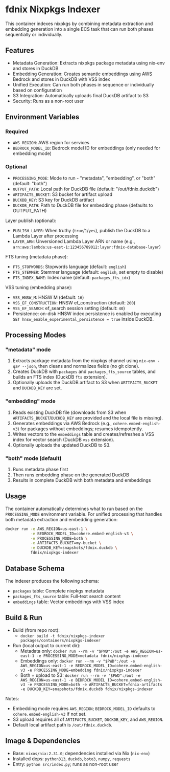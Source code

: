 # fdnix Nixpkgs Indexer

This container indexes nixpkgs by combining metadata extraction and embedding generation into a single ECS task that can run both phases sequentially or individually.

## Features

- Metadata Generation: Extracts nixpkgs package metadata using nix-env and stores in DuckDB
- Embedding Generation: Creates semantic embeddings using AWS Bedrock and stores in DuckDB with VSS index
- Unified Execution: Can run both phases in sequence or individually based on configuration
- S3 Integration: Automatically uploads final DuckDB artifact to S3
- Security: Runs as a non-root user

## Environment Variables

### Required
- `AWS_REGION`: AWS region for services
- `BEDROCK_MODEL_ID`: Bedrock model ID for embeddings (only needed for embedding mode)

### Optional
- `PROCESSING_MODE`: Mode to run - "metadata", "embedding", or "both" (default: "both")
- `OUTPUT_PATH`: Local path for DuckDB file (default: "/out/fdnix.duckdb")
- `ARTIFACTS_BUCKET`: S3 bucket for artifact upload
- `DUCKDB_KEY`: S3 key for DuckDB artifact
- `DUCKDB_PATH`: Path to DuckDB file for embedding phase (defaults to OUTPUT_PATH)
  
Layer publish (optional):
- `PUBLISH_LAYER`: When truthy (`true`/`1`/`yes`), publish the DuckDB to a Lambda Layer after processing
- `LAYER_ARN`: Unversioned Lambda Layer ARN or name (e.g., `arn:aws:lambda:us-east-1:123456789012:layer:fdnix-database-layer`)

FTS tuning (metadata phase):
- `FTS_STOPWORDS`: Stopwords language (default: `english`)
- `FTS_STEMMER`: Stemmer language (default: `english`, set empty to disable)
- `FTS_INDEX_NAME`: Index name (default: `packages_fts_idx`)

VSS tuning (embedding phase):
- `VSS_HNSW_M`: HNSW M (default: `16`)
- `VSS_EF_CONSTRUCTION`: HNSW ef_construction (default: `200`)
- `VSS_EF_SEARCH`: ef_search session setting (default: `40`)
 - Persistence: on-disk HNSW index persistence is enabled by executing `SET hnsw_enable_experimental_persistence = true` inside DuckDB.

## Processing Modes

### "metadata" mode
1. Extracts package metadata from the nixpkgs channel using `nix-env -qaP --json`, then cleans and normalizes fields (no git clone).
2. Creates DuckDB with `packages` and `packages_fts_source` tables, and builds an FTS index (DuckDB `fts` extension).
3. Optionally uploads the DuckDB artifact to S3 when `ARTIFACTS_BUCKET` and `DUCKDB_KEY` are set.

### "embedding" mode
1. Reads existing DuckDB file (downloads from S3 when `ARTIFACTS_BUCKET`/`DUCKDB_KEY` are provided and the local file is missing).
2. Generates embeddings via AWS Bedrock (e.g., `cohere.embed-english-v3`) for packages without embeddings; resumes idempotently.
3. Writes vectors to the `embeddings` table and creates/refreshes a VSS index for vector search (DuckDB `vss` extension).
4. Optionally uploads the updated DuckDB to S3.

### "both" mode (default)
1. Runs metadata phase first
2. Then runs embedding phase on the generated DuckDB
3. Results in complete DuckDB with both metadata and embeddings

## Usage

The container automatically determines what to run based on the `PROCESSING_MODE` environment variable. For unified processing that handles both metadata extraction and embedding generation:

```bash
docker run -e AWS_REGION=us-east-1 \
           -e BEDROCK_MODEL_ID=cohere.embed-english-v3 \
           -e PROCESSING_MODE=both \
           -e ARTIFACTS_BUCKET=my-bucket \
           -e DUCKDB_KEY=snapshots/fdnix.duckdb \
           fdnix/nixpkgs-indexer
```

## Database Schema

The indexer produces the following schema:

- `packages` table: Complete nixpkgs metadata
- `packages_fts_source` table: Full-text search content
- `embeddings` table: Vector embeddings with VSS index

## Build & Run

- Build (from repo root):
  - `docker build -t fdnix/nixpkgs-indexer packages/containers/nixpkgs-indexer`
- Run (local output to current dir):
  - Metadata only: `docker run --rm -v "$PWD":/out -e AWS_REGION=us-east-1 -e PROCESSING_MODE=metadata fdnix/nixpkgs-indexer`
  - Embeddings only: `docker run --rm -v "$PWD":/out -e AWS_REGION=us-east-1 -e BEDROCK_MODEL_ID=cohere.embed-english-v3 -e PROCESSING_MODE=embedding fdnix/nixpkgs-indexer`
  - Both + upload to S3: `docker run --rm -v "$PWD":/out -e AWS_REGION=us-east-1 -e BEDROCK_MODEL_ID=cohere.embed-english-v3 -e PROCESSING_MODE=both -e ARTIFACTS_BUCKET=fdnix-artifacts -e DUCKDB_KEY=snapshots/fdnix.duckdb fdnix/nixpkgs-indexer`

Notes:
- Embedding mode requires `AWS_REGION`; `BEDROCK_MODEL_ID` defaults to `cohere.embed-english-v3` if not set.
- S3 upload requires all of `ARTIFACTS_BUCKET`, `DUCKDB_KEY`, and `AWS_REGION`.
- Default local artifact path is `/out/fdnix.duckdb`.

## Image & Dependencies

- Base: `nixos/nix:2.31.0`; dependencies installed via Nix (`nix-env`)
- Installed deps: `python313`, `duckdb`, `boto3`, `numpy`, `requests`
- Entry: `python src/index.py`; runs as non-root user
